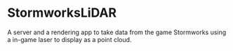 # StormworksLiDAR
A server and a rendering app to take data from the game Stormworks using a in-game laser to display as a point cloud.
